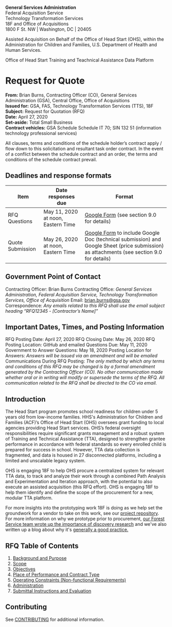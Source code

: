 **General Services Administration**<br>
Federal Acquisition Service<br>
Technology Transformation Services<br>
18F and Office of Acquisitions<br>
1800 F St. NW | Washington, DC | 20405

Assisted Acquisition on Behalf of the Office of Head Start (OHS), within the Administration for Children and Families, U.S. Department of Health and Human Services.

Office of Head Start Training and Teachnical Assistance Data Platform

# Request for Quote

**From:** Brian Burns, Contracting Officer (CO), General Services Administration (GSA), Central Office, Office of Acquisitions<br>
**Issued for:** GSA, FAS, Technology Transformation Services (TTS), 18F<br>
**Subject:** Request for Quotation (RFQ)<br>
**Date:** April 27, 2020<br>
**Set-aside:** Total Small Business<br>
**Contract vehicles:** GSA Schedule Schedule IT 70; SIN 132 51 (information technology professional services)

All clauses, terms and conditions of the schedule holder’s contract apply / flow down to this solicitation and resultant task order contract. In the event of a conflict between the schedule contract and an order, the terms and conditions of the schedule contract prevail. 

## Deadlines and response formats

| Item | Date responses due | Format |
| ------------- | ------------- | ------------- |
| RFQ Questions | May 11, 2020 at noon, Eastern Time | [Google Form](https://docs.google.com/forms/d/1_YghG8CdNn4dGTgL20ShxT3hECz9BfwMm18HBPM5bxo/edit) (see section 9.0 for details) |
| Quote Submission | May 26, 2020 at noon, Eastern Time | [Google Form](https://docs.google.com/forms/d/e/1FAIpQLSeRRNcNHNbOSEVfuwGTkLCtJYKAH_k2cUBWxX7kfWDfAapxnA/viewform?usp=sf_link) to include Google Doc (technical submission) and Google Sheet (price submission) as attachments (see section 9.0 for details) |

## Government Point of Contact

Contracting Officer: Brian Burns
Contracting Office: _General Services Administration, Federal Acquisition Service, Technology Transformation Services, Office of Acquisition_
Email: brian.burns@gsa.gov
Correspondence: _Any emails related to this RFQ shall use the email subject heading “RFQ12345 - [Contractor’s Name]”_

## Important Dates, Times, and Posting Information

RFQ Posting Date: April 27, 2020
RFQ Closing Date: May 26, 2020 
RFQ Posting Location: GitHub and emailed 
Questions Due: May 11, 2020
Government to Answer Questions: May 18, 2020
Posting Location for Answers: _Answers will be issued via an amendment and will be emailed_
Communications During RFQ Posting: _The only method by which any terms and conditions of this RFQ may be changed is by a formal amendment generated by the Contracting Officer (CO). No other communication made whether oral or in writing will modify or supersede the terms of the RFQ. All communication related to the RFQ shall be directed to the CO via email._

## Introduction

The Head Start program promotes school readiness for children under 5 years old from low-income families. HHS's Administration for Children and Families (ACF)’s Office of Head Start (OHS) oversees grant funding to local agencies providing Head Start services. OHS’s federal oversight responsibilities require significant grants management and a robust system of Training and Technical Assistance (TTA), designed to strengthen grantee performance in accordance with federal standards so every enrolled child is prepared for success in school. However, TTA data collection is fragmented, and data is housed in 27 disconnected platforms, including a limited and unscalable legacy system.

OHS is engaging 18F to help OHS procure a centralized system for relevant TTA data, to track and analyze their work through a combined Path Analysis and Experimentation and Iteration approach, with the potential to also execute an assisted acquisition (this RFQ effort). OHS is engaging 18F to help them identify and define the scope of the procurement for a new, modular TTA platform.

For more insights into the prototyping work 18F is doing as we help set the groundwork for a vendor to take on this work, see our [project repository](https://github.com/18F/Head-Start-TTA). For more information on why we prototype prior to procurement, [our Forest Service team wrote up the importance of discovery research](https://18f.gsa.gov/2017/06/22/why-discovery-research-matters-for-modular-procurement/) and we've also written up a blog about why it's [generally a good practice.](https://18f.gsa.gov/2018/01/30/getting-prepared-to-prototype/)

## RFQ Table of Contents

1. [Background and Purpose](Final_Request_for_Quotes.md#10-background-and-purpose)
2. [Scope](Final_Request_for_Quotes.md#20-scope)
3. [Objectives](Final_Request_for_Quotes.md#30-objectives)
4. [Place of Performance and Contract Type](Final_Request_for_Quotes.md#40-contract-place-of-performance-and-contract-type)
5. [Operating Constraints (Non-functional Requirements)](Final_Request_for_Quotes.md#50-operating-constraints-non-functional-requirements)
6. [Administration](Final_Request_for_Quotes.md#60-administration)
7. [Submittal Instructions and Evaluation](Final_Request_for_Quotes.md#70-submittal-instructions-and-evaluation)

## Contributing

See [CONTRIBUTING](CONTRIBUTING.md) for additional information.
